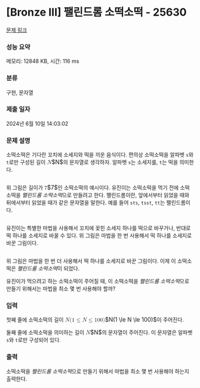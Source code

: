 # [Bronze III] 팰린드롬 소떡소떡 - 25630 

[문제 링크](https://www.acmicpc.net/problem/25630) 

### 성능 요약

메모리: 12848 KB, 시간: 116 ms

### 분류

구현, 문자열

### 제출 일자

2024년 6월 10일 14:03:02

### 문제 설명

<p>소떡소떡은 기다란 꼬치에 소세지와 떡을 끼운 음식이다. 편의상 소떡소떡을 알파벳 <code>s</code>와 <code>t</code>로만 구성된 길이 <mjx-container class="MathJax" jax="CHTML" style="font-size: 109%; position: relative;"><mjx-math class="MJX-TEX" aria-hidden="true"><mjx-mi class="mjx-i"><mjx-c class="mjx-c1D441 TEX-I"></mjx-c></mjx-mi></mjx-math><mjx-assistive-mml unselectable="on" display="inline"><math xmlns="http://www.w3.org/1998/Math/MathML"><mi>N</mi></math></mjx-assistive-mml><span aria-hidden="true" class="no-mathjax mjx-copytext">$N$</span></mjx-container>의 문자열로 생각하자. 알파벳 <code>s</code>는 소세지를, <code>t</code>는 떡을 의미한다.</p>

<p style="text-align: center;"><img alt="" src="https://upload.acmicpc.net/609c4d0e-99eb-4410-980d-4fe807e8b8cd/-/preview/"></p>

<p>위 그림은 길이가 <mjx-container class="MathJax" jax="CHTML" style="font-size: 109%; position: relative;"><mjx-math class="MJX-TEX" aria-hidden="true"><mjx-mn class="mjx-n"><mjx-c class="mjx-c37"></mjx-c></mjx-mn></mjx-math><mjx-assistive-mml unselectable="on" display="inline"><math xmlns="http://www.w3.org/1998/Math/MathML"><mn>7</mn></math></mjx-assistive-mml><span aria-hidden="true" class="no-mathjax mjx-copytext">$7$</span></mjx-container>인 소떡소떡의 예시이다. 유진이는 소떡소떡을 먹기 전에 소떡소떡을 <em>팰린드롬 소떡소떡</em>으로 만들려고 한다. 팰린드롬이란, 앞에서부터 읽었을 때와 뒤에서부터 읽었을 때가 같은 문자열을 말한다. 예를 들어 <code>sts</code>, <code>tsst</code>, <code>tt</code>는 팰린드롬이다.</p>

<p style="text-align: center;"><img alt="" src="https://upload.acmicpc.net/6c2a5f1c-d548-46fe-94de-c7e32754536b/-/preview/"></p>

<p>유진이는 특별한 마법을 사용해서 꼬치에 꽂힌 소세지 하나를 떡으로 바꾸거나, 반대로 떡 하나를 소세지로 바꿀 수 있다. 위 그림은 마법을 한 번 사용해서 떡 하나를 소세지로 바꾼 그림이다.</p>

<p style="text-align: center;"><img alt="" src="https://upload.acmicpc.net/d0d7f346-7cfc-423d-b514-9ed4530b31e4/-/preview/"></p>

<p>위 그림은 마법을 한 번 더 사용해서 떡 하나를 소세지로 바꾼 그림이다. 이제 이 소떡소떡은 <em>팰린드롬 소떡소떡</em>이 되었다.</p>

<p>유진이가 먹으려고 하는 소떡소떡이 주어질 때, 이 소떡소떡을 <em>팰린드롬 소떡소떡</em>으로 만들기 위해서는 마법을 최소 몇 번 사용해야 할까?</p>

### 입력 

 <p>첫째 줄에 소떡소떡의 길이 <mjx-container class="MathJax" jax="CHTML" style="font-size: 109%; position: relative;"><mjx-math class="MJX-TEX" aria-hidden="true"><mjx-mi class="mjx-i"><mjx-c class="mjx-c1D441 TEX-I"></mjx-c></mjx-mi><mjx-mo class="mjx-n"><mjx-c class="mjx-c28"></mjx-c></mjx-mo><mjx-mn class="mjx-n"><mjx-c class="mjx-c31"></mjx-c></mjx-mn><mjx-mo class="mjx-n" space="4"><mjx-c class="mjx-c2264"></mjx-c></mjx-mo><mjx-mi class="mjx-i" space="4"><mjx-c class="mjx-c1D441 TEX-I"></mjx-c></mjx-mi><mjx-mo class="mjx-n" space="4"><mjx-c class="mjx-c2264"></mjx-c></mjx-mo><mjx-mn class="mjx-n" space="4"><mjx-c class="mjx-c31"></mjx-c><mjx-c class="mjx-c30"></mjx-c><mjx-c class="mjx-c30"></mjx-c></mjx-mn><mjx-mo class="mjx-n"><mjx-c class="mjx-c29"></mjx-c></mjx-mo></mjx-math><mjx-assistive-mml unselectable="on" display="inline"><math xmlns="http://www.w3.org/1998/Math/MathML"><mi>N</mi><mo stretchy="false">(</mo><mn>1</mn><mo>≤</mo><mi>N</mi><mo>≤</mo><mn>100</mn><mo stretchy="false">)</mo></math></mjx-assistive-mml><span aria-hidden="true" class="no-mathjax mjx-copytext">$N(1 \le N \le 100)$</span></mjx-container>이 주어진다.</p>

<p>둘째 줄에 소떡소떡을 의미하는 길이 <mjx-container class="MathJax" jax="CHTML" style="font-size: 109%; position: relative;"><mjx-math class="MJX-TEX" aria-hidden="true"><mjx-mi class="mjx-i"><mjx-c class="mjx-c1D441 TEX-I"></mjx-c></mjx-mi></mjx-math><mjx-assistive-mml unselectable="on" display="inline"><math xmlns="http://www.w3.org/1998/Math/MathML"><mi>N</mi></math></mjx-assistive-mml><span aria-hidden="true" class="no-mathjax mjx-copytext">$N$</span></mjx-container>의 문자열이 주어진다. 이 문자열은 알파벳 <code>s</code>와 <code>t</code>로만 구성되어 있다.</p>

### 출력 

 <p>소떡소떡을 <em>팰린드롬 소떡소떡</em>으로 만들기 위해서 마법을 최소 몇 번 사용해야 하는지 출력한다.</p>

